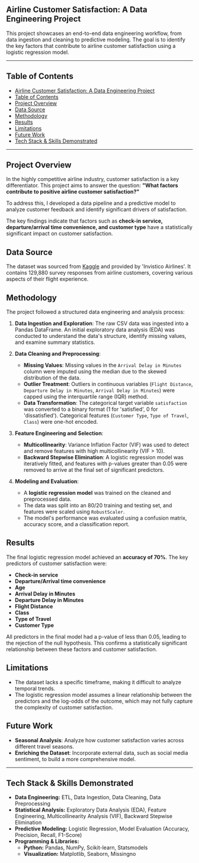 

## Airline Customer Satisfaction: A Data Engineering Project

This project showcases an end-to-end data engineering workflow, from data ingestion and cleaning to predictive modeling. The goal is to identify the key factors that contribute to airline customer satisfaction using a logistic regression model.

---
## Table of Contents
- [Airline Customer Satisfaction: A Data Engineering Project](#airline-customer-satisfaction-a-data-engineering-project)
- [Table of Contents](#table-of-contents)
- [Project Overview](#project-overview)
- [Data Source](#data-source)
- [Methodology](#methodology)
- [Results](#results)
- [Limitations](#limitations)
- [Future Work](#future-work)
- [Tech Stack \& Skills Demonstrated](#tech-stack--skills-demonstrated)

---
## Project Overview

In the highly competitive airline industry, customer satisfaction is a key differentiator. This project aims to answer the question: **"What factors contribute to positive airline customer satisfaction?"**

To address this, I developed a data pipeline and a predictive model to analyze customer feedback and identify significant drivers of satisfaction.

The key findings indicate that factors such as **check-in service, departure/arrival time convenience, and customer type** have a statistically significant impact on customer satisfaction.

## Data Source

The dataset was sourced from [Kaggle](https://www.kaggle.com/datasets/sjleshrac/airlines-customer-satisfaction) and provided by 'Invistico Airlines'. It contains 129,880 survey responses from airline customers, covering various aspects of their flight experience.

## Methodology

The project followed a structured data engineering and analysis process:

1. **Data Ingestion and Exploration**: The raw CSV data was ingested into a Pandas DataFrame. An initial exploratory data analysis (EDA) was conducted to understand the data's structure, identify missing values, and examine summary statistics.
    
2. **Data Cleaning and Preprocessing**:
    
    - **Missing Values**: Missing values in the `Arrival Delay in Minutes` column were imputed using the median due to the skewed distribution of the data.
    - **Outlier Treatment**: Outliers in continuous variables (`Flight Distance`, `Departure Delay in Minutes`, `Arrival Delay in Minutes`) were capped using the interquartile range (IQR) method.
    - **Data Transformation**: The categorical target variable `satisfaction` was converted to a binary format (1 for 'satisfied', 0 for 'dissatisfied'). Categorical features (`Customer Type`, `Type of Travel`, `Class`) were one-hot encoded.
        
3. **Feature Engineering and Selection**:
    
    - **Multicollinearity**: Variance Inflation Factor (VIF) was used to detect and remove features with high multicollinearity (VIF > 10).
    - **Backward Stepwise Elimination**: A logistic regression model was iteratively fitted, and features with p-values greater than 0.05 were removed to arrive at the final set of significant predictors.
        
4. **Modeling and Evaluation**:
    
    - A **logistic regression model** was trained on the cleaned and preprocessed data.
    - The data was split into an 80/20 training and testing set, and features were scaled using `RobustScaler`.
    - The model's performance was evaluated using a confusion matrix, accuracy score, and a classification report.
        

## Results

The final logistic regression model achieved an **accuracy of 70%**. The key predictors of customer satisfaction were:

- **Check-in service**
- **Departure/Arrival time convenience**
- **Age**
- **Arrival Delay in Minutes**
- **Departure Delay in Minutes**
- **Flight Distance**
- **Class**
- **Type of Travel**
- **Customer Type**
    

All predictors in the final model had a p-value of less than 0.05, leading to the rejection of the null hypothesis. This confirms a statistically significant relationship between these factors and customer satisfaction.

## Limitations

- The dataset lacks a specific timeframe, making it difficult to analyze temporal trends.
- The logistic regression model assumes a linear relationship between the predictors and the log-odds of the outcome, which may not fully capture the complexity of customer satisfaction.
    

## Future Work

- **Seasonal Analysis**: Analyze how customer satisfaction varies across different travel seasons.
- **Enriching the Dataset**: Incorporate external data, such as social media sentiment, to build a more comprehensive model.


---
## Tech Stack & Skills Demonstrated

-   **Data Engineering:** ETL, Data Ingestion, Data Cleaning, Data Preprocessing
-   **Statistical Analysis:** Exploratory Data Analysis (EDA), Feature Engineering, Multicollinearity Analysis (VIF), Backward Stepwise Elimination
-   **Predictive Modeling:** Logistic Regression, Model Evaluation (Accuracy, Precision, Recall, F1-Score)
-   **Programming & Libraries:**
    -   **Python:** Pandas, NumPy, Scikit-learn, Statsmodels
    -   **Visualization:** Matplotlib, Seaborn, Missingno